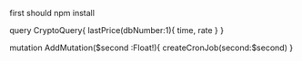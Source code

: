 first should npm install

query CryptoQuery{
lastPrice(dbNumber:1){
time,
rate
}
}

mutation AddMutation($second :Float!){
  createCronJob(second:$second)
}
